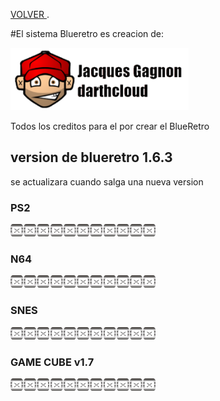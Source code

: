 [VOLVER ](index.md).

#El sistema Blueretro es creacion de:

<img src="imagenes/darthcloud.png"
height="100">

Todos los creditos para el por crear el BlueRetro


## version de blueretro 1.6.3
se actualizara cuando salga una nueva version

### PS2
<script type="module" src="web/install-button.js?module"></script>
<esp-web-install-button manifest="proyectos/blueretro/ps2/manifest.json"></esp-web-install-button>



<img src="imagenes/dividir.jpg"
height="20">

### N64

<script type="module" src="web/install-button.js?module">conectar</script>
<esp-web-install-button manifest="proyectos/blueretro/n64/manifest.json"></esp-web-install-button>



<img src="imagenes/dividir.jpg"
height="20">

### SNES

<script type="module" src="web/install-button.js?module">"prueba"</script>
<esp-web-install-button manifest="proyectos/blueretro/snes/manifest.json"></esp-web-install-button>

<img src="imagenes/dividir.jpg"
height="20">


### GAME CUBE v1.7
<script type="module" src="web/install-button.js?module">"prueba"</script>
<esp-web-install-button manifest="proyectos/blueretro/ngc/manifest.json"></esp-web-install-button>

<img src="imagenes/dividir.jpg"
height="20">
